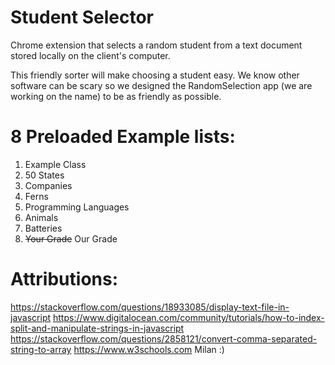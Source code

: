 # Student Selector
Chrome extension that selects a random student from a text document stored locally on the client's computer. 

This friendly sorter will make choosing a student easy. We know other software can be scary so we designed the RandomSelection app (we are working on the name) to be as friendly as possible.

# 8 Preloaded Example lists:
1. Example Class
2. 50 States
3. Companies
4. Ferns
5. Programming Languages
6. Animals
7. Batteries
8. ~~Your Grade~~ Our Grade

# Attributions:

https://stackoverflow.com/questions/18933085/display-text-file-in-javascript
https://www.digitalocean.com/community/tutorials/how-to-index-split-and-manipulate-strings-in-javascript
https://stackoverflow.com/questions/2858121/convert-comma-separated-string-to-array
https://www.w3schools.com 
Milan :)
